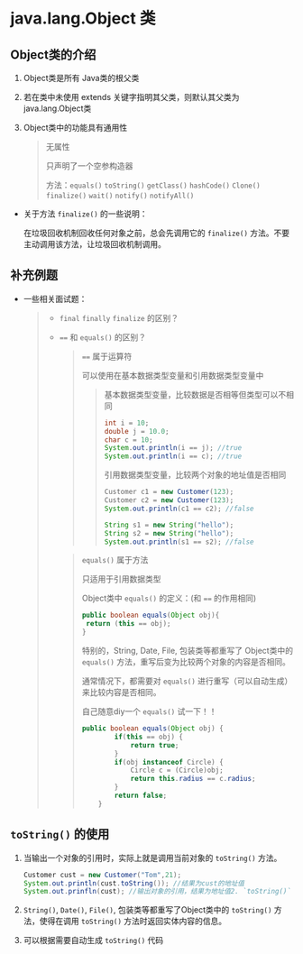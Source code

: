 # java.lang.Object 类

## Object类的介绍

1. Object类是所有 Java类的根父类

2. 若在类中未使用 extends 关键字指明其父类，则默认其父类为 java.lang.Object类

3. Object类中的功能具有通用性

   > 无属性
   >
   > 只声明了一个空参构造器
   >
   > 方法：`equals()`  `toString()`  `getClass()`  `hashCode()`  `Clone()`  `finalize()`  `wait()`  `notify()`  `notifyAll()`



* 关于方法 `finalize()` 的一些说明：

  在垃圾回收机制回收任何对象之前，总会先调用它的 `finalize()`  方法。不要主动调用该方法，让垃圾回收机制调用。

  

## 补充例题

* 一些相关面试题：

  > * `final`  `finally`  `finalize`  的区别？
  >
  > * `==`  和 `equals()`  的区别？
  >
  >   > `==`  属于运算符
  >   >
  >   > 可以使用在基本数据类型变量和引用数据类型变量中
  >   >
  >   > > 基本数据类型变量，比较数据是否相等但类型可以不相同
  >   > >
  >   > > ```java
  >   > > int i = 10;
  >   > > double j = 10.0;
  >   > > char c = 10;
  >   > > System.out.println(i == j); //true
  >   > > System.out.println(i == c); //true
  >   > > 
  >   > > ```
  >   > >
  >   > > 引用数据类型变量，比较两个对象的地址值是否相同
  >   > >
  >   > > ```java
  >   > > Customer c1 = new Customer(123);
  >   > > Customer c2 = new Customer(123);
  >   > > System.out.println(c1 == c2); //false
  >   > > 
  >   > > String s1 = new String("hello");
  >   > > String s2 = new String("hello");
  >   > > System.out.println(s1 == s2); //false
  >   > > 
  >   > > ```
  >
  >   > `equals()`  属于方法
  >   >
  >   > 只适用于引用数据类型
  >   >
  >   > Object类中 `equals()`  的定义：(和  `==`  的作用相同)
  >   >
  >   > ```java 
  >   > public boolean equals(Object obj){
  >   >  return (this == obj);
  >   > }
  >   > ```
  >   >
  >   > 特别的，String, Date, File, 包装类等都重写了 Object类中的 `equals()` 方法，重写后变为比较两个对象的内容是否相同。
  >   >
  >   > 通常情况下，都需要对 `equals()` 进行重写（可以自动生成）来比较内容是否相同。
  >   >
  >   > 自己随意diy一个 `equals()` 试一下！！
  >   >
  >   > ```java
  >   > public boolean equals(Object obj) {
  >   > 		if(this == obj) {
  >   > 			return true;
  >   > 		}
  >   > 		if(obj instanceof Circle) {
  >   > 			Circle c = (Circle)obj;
  >   > 			return this.radius == c.radius;
  >   > 		}
  >   > 		return false;
  >   > 	}
  >   > ```
  >   >
  >   > 

## `toString()` 的使用

1. 当输出一个对象的引用时，实际上就是调用当前对象的 `toString()` 方法。

   ```java
   Customer cust = new Customer("Tom",21);
   System.out.println(cust.toString()); //结果为cust的地址值
   System.out.prinfln(cust); //输出对象的引用，结果为地址值2. `toString()` 
   ```

2.  `String()`, `Date()`, `File()`, 包装类等都重写了Object类中的 `toString()` 方法，使得在调用 `toString()` 方法时返回实体内容的信息。
3. 可以根据需要自动生成 `toString()` 代码
